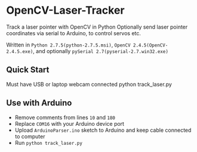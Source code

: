 # OpenCV-Laser-Tracker
Track a laser pointer with OpenCV in Python 
Optionally send laser pointer coordinates via serial to Arduino, to control servos etc.

Written in ```Python 2.7.5(python-2.7.5.msi)```, ```OpenCV 2.4.5(OpenCV-2.4.5.exe)```, and optionally ```pySerial 2.7(pyserial-2.7.win32.exe)```

## Quick Start
Must have USB or laptop webcam connected
    python track_laser.py

## Use with Arduino
* Remove comments from lines ```10``` and ```180```
* Replace ```COM16``` with your Arduino device port
* Upload ```ArduinoParser.ino``` sketch to Arduino and keep cable connected to computer
* Run ```python track_laser.py```
